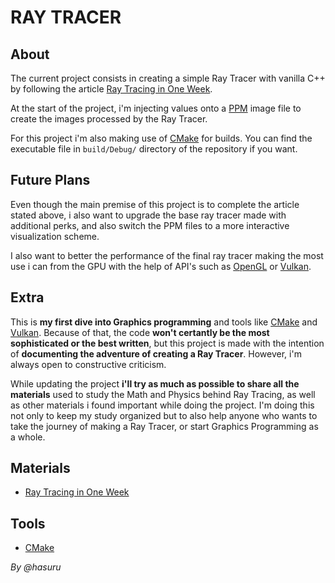 # RAY TRACER

## About
The current project consists in creating a simple Ray Tracer with vanilla C++ by following the article [Ray Tracing in One Week](https://raytracing.github.io/books/RayTracingInOneWeekend.html).

At the start of the project, i'm injecting values onto a [PPM](https://netpbm.sourceforge.net/doc/ppm.html) image file to create the images processed by the Ray Tracer.

For this project i'm also making use of [CMake](https://cmake.org/) for builds. You can find the executable file in ```build/Debug/``` directory of the repository if you want.

## Future Plans
Even though the main premise of this project is to complete the article stated above, i also want to upgrade the base ray tracer made with additional perks, and also switch the PPM files to a more interactive visualization scheme.

I also want to better the performance of the final ray tracer making the most use i can from the GPU with the help of API's such as [OpenGL](https://www.opengl.org/) or [Vulkan](https://www.vulkan.org/).

## Extra
This is **my first dive into Graphics programming** and tools like [CMake](https://cmake.org/) and [Vulkan](https://www.vulkan.org/). Because of that, the code **won't certantly be the most sophisticated or the best written**, but this project is made with the intention of **documenting the adventure of creating a Ray Tracer**. However, i'm always open to constructive criticism.

While updating the project **i'll try as much as possible to share all the materials** used to study the Math and Physics behind Ray Tracing, as well as other materials i found important while doing the project. I'm doing this not only to keep my study organized but to also help anyone who wants to take the journey of making a Ray Tracer, or start Graphics Programming as a whole.

## Materials
- [Ray Tracing in One Week](https://raytracing.github.io/books/RayTracingInOneWeekend.html)

## Tools
- [CMake](https://cmake.org/)

*By @hasuru*